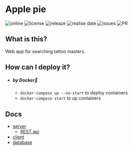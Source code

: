 # Apple pie

![online](https://img.shields.io/website?url=https://bringmetheaugust.github.io/Apple_pie) ![license](https://img.shields.io/github/license/bringmetheaugust/Apple_pie) ![releaze](https://img.shields.io/github/v/release/bringmetheaugust/Apple_pie) ![realise date](https://img.shields.io/github/release-date/bringmetheaugust/Apple_pie) ![issues](https://img.shields.io/github/issues-raw/bringmetheaugust/Apple_pie) ![PR](https://img.shields.io/github/issues-pr-raw/bringmetheaugust/Apple_pie)

## What is this?

Web app for searching tattoo masters.

## How can I deploy it?

 * ##### by Docker🐋
    - `docker-compose up --no-start` to deploy containers
    - `docker-compose start` to up containers

## Docs

 - [server](./server/README.md)
   * [REST api](./server/API_DOCS.md)
 - [client](./client/README.md)
 - [database](./db/README.md)

<!-- ## WTF? -->
